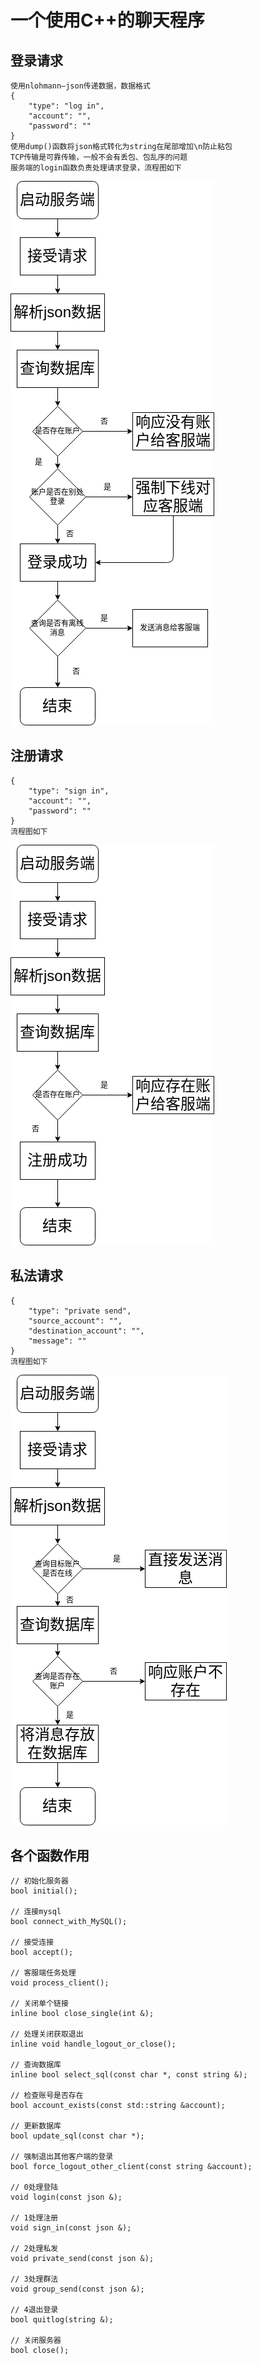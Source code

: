 # 一个使用C++的聊天程序
## 登录请求
    使用nlohmann—json传递数据，数据格式
    {
        "type": "log in",
        "account": "", 
        "password": ""
    }
    使用dump()函数将json格式转化为string在尾部增加\n防止粘包
    TCP传输是可靠传输，一般不会有丢包、包乱序的问题
    服务端的login函数负责处理请求登录，流程图如下
![登录流程图](./image/登录流程图.png)

## 注册请求
    {
        "type": "sign in",
        "account": "", 
        "password": ""
    }
    流程图如下
![注册流程图](./image/注册流程图.png)

## 私法请求
    {
        "type": "private send",
        "source_account": "", 
        "destination_account": "",
        "message": ""
    }
    流程图如下
![私发流程图](./image/私发流程图.png)

## 各个函数作用
    // 初始化服务器
    bool initial();

    // 连接mysql
    bool connect_with_MySQL();

    // 接受连接
    bool accept();

    // 客服端任务处理
    void process_client();

    // 关闭单个链接
    inline bool close_single(int &);

    // 处理关闭获取退出
    inline void handle_logout_or_close();

    // 查询数据库
    inline bool select_sql(const char *, const string &);

    // 检查账号是否存在
    bool account_exists(const std::string &account);

    // 更新数据库
    bool update_sql(const char *);

    // 强制退出其他客户端的登录
    bool force_logout_other_client(const string &account);

    // 0处理登陆
    void login(const json &);

    // 1处理注册
    void sign_in(const json &);

    // 2处理私发
    void private_send(const json &);

    // 3处理群法
    void group_send(const json &);

    // 4退出登录
    bool quitlog(string &);

    // 关闭服务器
    bool close();
